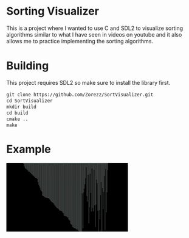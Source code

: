 # Sorting Visualizer
This is a project where I wanted to use C and SDL2 to visualize sorting
algorithms similar to what I have seen in videos on youtube and it also
allows me to practice implementing the sorting algorithms.

# Building
This project requires SDL2 so make sure to install the library first.

```
git clone https://github.com/Zorezz/SortVisualizer.git
cd SortVisualizer
mkdir build
cd build
cmake ..
make
```
# Example
![Insertion Sort](media/insertion.gif)
